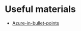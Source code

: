 # Useful materials

- [Azure-in-bullet-points](https://github.com/acse-hz6215/Azure-in-bullet-points)
